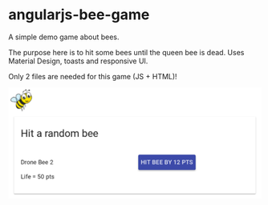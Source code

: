 # angularjs-bee-game
A simple demo game about bees.

The purpose here is to hit some bees until the queen bee is dead.
Uses Material Design, toasts and responsive UI.

Only 2 files are needed for this game (JS + HTML)!

![Alt text](/screenshot.png?raw=true "Bee game")
